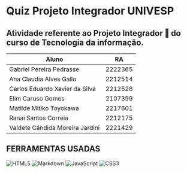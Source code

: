 # Quiz Projeto Integrador UNIVESP
## Atividade referente ao Projeto Integrador ‖ do curso de Tecnologia da informação.

| Aluno                        | RA      |
|-------------------------      | ------- |
|Gabriel Pereira Pedrasse       |  2222365|
|Ana Claudia Alves Gallo        |  2212514|
|Carlos Eduardo Xavier da Silva |  2212528|
|Elim Caruso Gomes              |  2107359|
|Matilde Mitiko Toyokawa        |  2217601|
|Ranai Santos Correia           |  2212175|
|Valdete Cândida Moreira Jardini |  2221429|

## FERRAMENTAS USADAS
![HTML5](https://img.shields.io/badge/HTML5-E34F26?style=for-the-badge&logo=html5&logoColor=white)
![Markdown](https://img.shields.io/badge/Markdown-000?style=for-the-badge&logo=markdown)
![JavaScript](https://img.shields.io/badge/JavaScript-F7DF1E?style=for-the-badge&logo=javascript&logoColor=black)
![CSS3](https://img.shields.io/badge/CSS3-1572B6?style=for-the-badge&logo=css3&logoColor=white)
